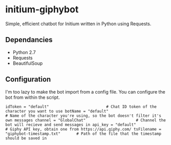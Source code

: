 # initium-giphybot
Simple, efficient chatbot for Initium written in Python using Requests.

## Dependancies
* Python 2.7
* Requests
* BeautifulSoup

## Configuration

I'm too lazy to make the bot import from a config file. You can configure the bot from within the script.

`idToken = "default"                         # Chat ID token of the character you want to use
botName = "default"                         # Name of the character you're using, so the bot doesn't filter it's own messages
channel = "GlobalChat"                      # Channel the bot will recieve and send messages in
api_key = "default"                         # Giphy API key, obtain one from https://api.giphy.com/
tsFilename = "giphybot-timestamp.txt"       # Path of the file that the timestamp should be saved in`




